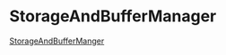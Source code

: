 # StorageAndBufferManager
[StorageAndBufferManger](https://archibaldyw.github.io/2023/11/04/ADB-p02-Storage_and_Buffer_Manager/)
